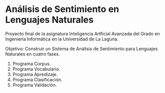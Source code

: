 Análisis de Sentimiento en Lenguajes Naturales
==============================================

Proyecto final de la asignatura Inteligencia Artficial Avanzada
del Grado en Ingeniería Informática en la Universidad de La Laguna.

Objetivo: Construir un Sistema de Análisis de Sentimiento para 
Lenguajes Naturales en cuatro fases.

1. Programa Corpus.
2. Programa Vocabulario.
3. Programa Apredizaje.
4. Programa Clasificación.
5. Programa Validación.
